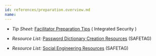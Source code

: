 ```yaml
---
id: references/preparation.overview.md
name: 
---
```


  * *Tip Sheet:* [Facilitator Preparation Tips](http://integratedsecuritymanual.org/sites/default/files/integratedsecurity_themanual_1.pdf#page=25) ( Integrated Security )

  * *Resource List:* [Password Dictionary Creation Resources](#password-dictionary-creation) (SAFETAG)

  * *Resource List:* [Social Engineering Resources](#social-engineering-toolkit) (SAFETAG)

